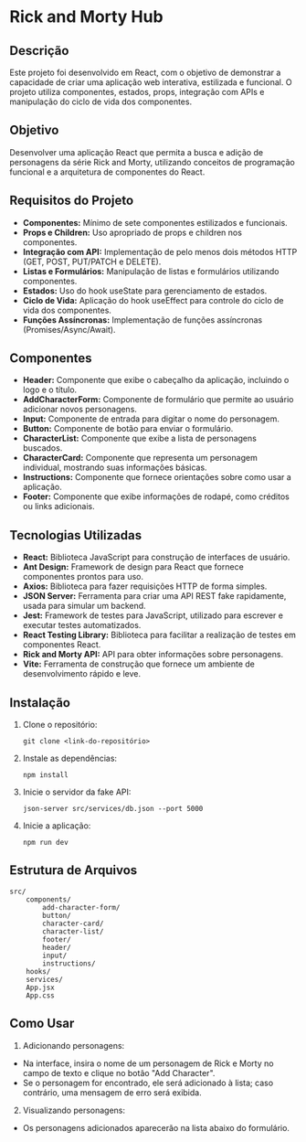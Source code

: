 # Rick and Morty Hub

## Descrição
Este projeto foi desenvolvido em React, com o objetivo de demonstrar a capacidade de criar uma aplicação web interativa, estilizada e funcional. O projeto utiliza componentes, estados, props, integração com APIs e manipulação do ciclo de vida dos componentes.

## Objetivo
Desenvolver uma aplicação React que permita a busca e adição de personagens da série Rick and Morty, utilizando conceitos de programação funcional e a arquitetura de componentes do React.

## Requisitos do Projeto
- **Componentes:** Mínimo de sete componentes estilizados e funcionais.
- **Props e Children:** Uso apropriado de props e children nos componentes.
- **Integração com API:** Implementação de pelo menos dois métodos HTTP (GET, POST, PUT/PATCH e DELETE).
- **Listas e Formulários:** Manipulação de listas e formulários utilizando componentes.
- **Estados:** Uso do hook useState para gerenciamento de estados.
- **Ciclo de Vida:** Aplicação do hook useEffect para controle do ciclo de vida dos componentes.
- **Funções Assíncronas:** Implementação de funções assíncronas (Promises/Async/Await).

## Componentes
- **Header:** Componente que exibe o cabeçalho da aplicação, incluindo o logo e o título.
- **AddCharacterForm:** Componente de formulário que permite ao usuário adicionar novos personagens.
- **Input:** Componente de entrada para digitar o nome do personagem.
- **Button:** Componente de botão para enviar o formulário.
- **CharacterList:** Componente que exibe a lista de personagens buscados.
- **CharacterCard:** Componente que representa um personagem individual, mostrando suas informações básicas.
- **Instructions:** Componente que fornece orientações sobre como usar a aplicação.
- **Footer:** Componente que exibe informações de rodapé, como créditos ou links adicionais.

## Tecnologias Utilizadas
- **React:** Biblioteca JavaScript para construção de interfaces de usuário.
- **Ant Design:** Framework de design para React que fornece componentes prontos para uso.
- **Axios:** Biblioteca para fazer requisições HTTP de forma simples.
- **JSON Server:** Ferramenta para criar uma API REST fake rapidamente, usada para simular um backend.
- **Jest:** Framework de testes para JavaScript, utilizado para escrever e executar testes automatizados.
- **React Testing Library:** Biblioteca para facilitar a realização de testes em componentes React.
- **Rick and Morty API:** API para obter informações sobre personagens.
- **Vite:** Ferramenta de construção que fornece um ambiente de desenvolvimento rápido e leve.

## Instalação
1. Clone o repositório:

    ```
    git clone <link-do-repositório>
    ```

2. Instale as dependências:

    ```
    npm install
    ```

3. Inicie o servidor da fake API:

    ```
    json-server src/services/db.json --port 5000
    ```

4. Inicie a aplicação:

    ```
    npm run dev
    ```

## Estrutura de Arquivos
```
src/
    components/
        add-character-form/
        button/
        character-card/
        character-list/
        footer/
        header/
        input/
        instructions/
    hooks/
    services/
    App.jsx
    App.css
```

## Como Usar

1. Adicionando personagens:

- Na interface, insira o nome de um personagem de Rick e Morty no campo de texto e clique no botão "Add Character".
- Se o personagem for encontrado, ele será adicionado à lista; caso contrário, uma mensagem de erro será exibida.

2. Visualizando personagens:

- Os personagens adicionados aparecerão na lista abaixo do formulário.